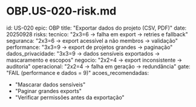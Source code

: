 # OBP.US-020-risk.md
id: US-020
epic: OBP
title: "Exportar dados do projeto (CSV, PDF)"
date: 20250928
risks:
  tecnico: "2x3=6 → falha em export → retries e fallback"
  seguranca: "2x3=6 → export acessível a não membros → validação"
  performance: "3x3=9 → export de projetos grandes → paginação"
  dados_privacidade: "3x3=9 → dados sensíveis exportados → mascaramento e escopos"
  negocio: "2x2=4 → export inconsistente → auditoria"
  operacional: "2x2=4 → falha em geração → redundância"
gate: "FAIL (performance e dados = 9)"
acoes_recomendadas:
  - "Mascarar dados sensíveis"
  - "Paginar grandes exports"
  - "Verificar permissões antes da exportação"
